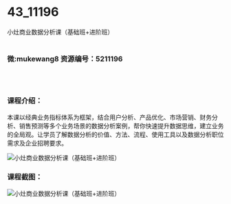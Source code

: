 # 43_11196
小灶商业数据分析课（基础班+进阶班）
<br/></br>
<h3>微:mukewang8 资源编号：5211196</h3>
<br/></br>
<h3>课程介绍：</h3>
<p>本课以经典业务指标体系为框架，结合用户分析、产品优化、市场营销、财务分析、销售预测等多个业务场景的数据分析案例，帮你快速提升数据思维，建立业务的全局观。让学员了解数据分析的价值、方法、流程、使用工具以及数据分析职位需求及企业招聘要求。</p>
<p><img src="https://www.ko996.com/wp-content/uploads/img/2020/03/1-103-300x199.png" alt="小灶商业数据分析课（基础班+进阶班）"></p>
<div class="info-desc">
<h3>课程截图：</h3>
<p><img src="https://www.ko996.com/wp-content/uploads/img/2020/03/2-94.png" alt="小灶商业数据分析课（基础班+进阶班）"></p>


			
</div>
